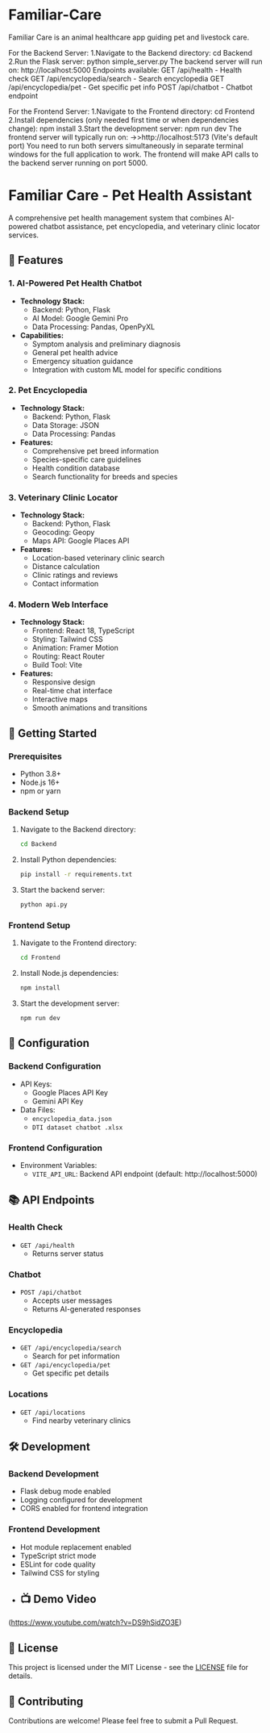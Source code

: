 # Familiar-Care
Familiar Care is an animal healthcare app guiding pet and livestock care.

For the Backend Server:
  1.Navigate to the Backend directory:
    cd Backend
  2.Run the Flask server:
    python simple_server.py
  The backend server will run on:
    http://localhost:5000
  Endpoints available:
    GET /api/health - Health check
    GET /api/encyclopedia/search - Search encyclopedia
    GET /api/encyclopedia/pet - Get specific pet info
    POST /api/chatbot - Chatbot endpoint

For the Frontend Server:
 1.Navigate to the Frontend directory:
  cd Frontend
2.Install dependencies (only needed first time or when dependencies change):
  npm install
3.Start the development server:
  npm run dev
The frontend server will typically run on:
->>http://localhost:5173 (Vite's default port)
You need to run both servers simultaneously in separate terminal windows for the full application to work. The frontend will make API calls to the backend server running on port 5000.


# Familiar Care - Pet Health Assistant

A comprehensive pet health management system that combines AI-powered chatbot assistance, pet encyclopedia, and veterinary clinic locator services.

## 🌟 Features

### 1. AI-Powered Pet Health Chatbot
- **Technology Stack:**
  - Backend: Python, Flask
  - AI Model: Google Gemini Pro
  - Data Processing: Pandas, OpenPyXL
- **Capabilities:**
  - Symptom analysis and preliminary diagnosis
  - General pet health advice
  - Emergency situation guidance
  - Integration with custom ML model for specific conditions

### 2. Pet Encyclopedia
- **Technology Stack:**
  - Backend: Python, Flask
  - Data Storage: JSON
  - Data Processing: Pandas
- **Features:**
  - Comprehensive pet breed information
  - Species-specific care guidelines
  - Health condition database
  - Search functionality for breeds and species

### 3. Veterinary Clinic Locator
- **Technology Stack:**
  - Backend: Python, Flask
  - Geocoding: Geopy
  - Maps API: Google Places API
- **Features:**
  - Location-based veterinary clinic search
  - Distance calculation
  - Clinic ratings and reviews
  - Contact information

### 4. Modern Web Interface
- **Technology Stack:**
  - Frontend: React 18, TypeScript
  - Styling: Tailwind CSS
  - Animation: Framer Motion
  - Routing: React Router
  - Build Tool: Vite
- **Features:**
  - Responsive design
  - Real-time chat interface
  - Interactive maps
  - Smooth animations and transitions

## 🚀 Getting Started

### Prerequisites
- Python 3.8+
- Node.js 16+
- npm or yarn

### Backend Setup
1. Navigate to the Backend directory:
   ```bash
   cd Backend
   ```
2. Install Python dependencies:
   ```bash
   pip install -r requirements.txt
   ```
3. Start the backend server:
   ```bash
   python api.py
   ```

### Frontend Setup
1. Navigate to the Frontend directory:
   ```bash
   cd Frontend
   ```
2. Install Node.js dependencies:
   ```bash
   npm install
   ```
3. Start the development server:
   ```bash
   npm run dev
   ```

## 🔧 Configuration

### Backend Configuration
- API Keys:
  - Google Places API Key
  - Gemini API Key
- Data Files:
  - `encyclopedia_data.json`
  - `DTI dataset chatbot .xlsx`

### Frontend Configuration
- Environment Variables:
  - `VITE_API_URL`: Backend API endpoint (default: http://localhost:5000)

## 📚 API Endpoints

### Health Check
- `GET /api/health`
  - Returns server status

### Chatbot
- `POST /api/chatbot`
  - Accepts user messages
  - Returns AI-generated responses

### Encyclopedia
- `GET /api/encyclopedia/search`
  - Search for pet information
- `GET /api/encyclopedia/pet`
  - Get specific pet details

### Locations
- `GET /api/locations`
  - Find nearby veterinary clinics

## 🛠️ Development

### Backend Development
- Flask debug mode enabled
- Logging configured for development
- CORS enabled for frontend integration

### Frontend Development
- Hot module replacement enabled
- TypeScript strict mode
- ESLint for code quality
- Tailwind CSS for styling
- ## 📺 Demo Video
(https://www.youtube.com/watch?v=DS9hSidZO3E)

## 📝 License

This project is licensed under the MIT License - see the [LICENSE](LICENSE) file for details.


## 🤝 Contributing

Contributions are welcome! Please feel free to submit a Pull Request. 
